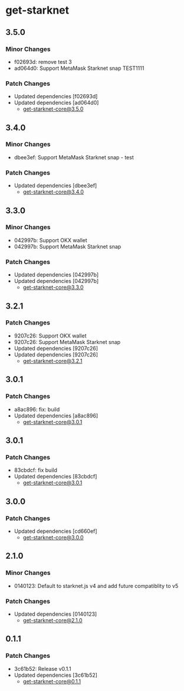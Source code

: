 # get-starknet

## 3.5.0

### Minor Changes

- f02693d: remove test 3
- ad064d0: Support MetaMask Starknet snap TEST1111

### Patch Changes

- Updated dependencies [f02693d]
- Updated dependencies [ad064d0]
  - get-starknet-core@3.5.0

## 3.4.0

### Minor Changes

- dbee3ef: Support MetaMask Starknet snap - test

### Patch Changes

- Updated dependencies [dbee3ef]
  - get-starknet-core@3.4.0

## 3.3.0

### Minor Changes

- 042997b: Support OKX wallet
- 042997b: Support MetaMask Starknet snap

### Patch Changes

- Updated dependencies [042997b]
- Updated dependencies [042997b]
  - get-starknet-core@3.3.0

## 3.2.1

### Patch Changes

- 9207c26: Support OKX wallet
- 9207c26: Support MetaMask Starknet snap
- Updated dependencies [9207c26]
- Updated dependencies [9207c26]
  - get-starknet-core@3.2.1

## 3.0.1

### Patch Changes

- a8ac896: fix: build
- Updated dependencies [a8ac896]
  - get-starknet-core@3.0.1

## 3.0.1

### Patch Changes

- 83cbdcf: fix build
- Updated dependencies [83cbdcf]
  - get-starknet-core@3.0.1

## 3.0.0

### Patch Changes

- Updated dependencies [cd660ef]
  - get-starknet-core@3.0.0

## 2.1.0

### Minor Changes

- 0140123: Default to starknet.js v4 and add future compatiblity to v5

### Patch Changes

- Updated dependencies [0140123]
  - get-starknet-core@2.1.0

## 0.1.1

### Patch Changes

- 3c61b52: Release v0.1.1
- Updated dependencies [3c61b52]
  - get-starknet-core@0.1.1
